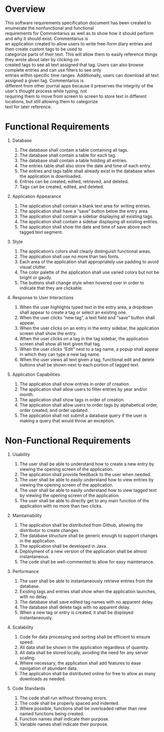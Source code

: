 # Overview

This software requirements specification document has been created to enumerate the nonfunctional and functional  
requirements for Commentarius as well as to show how it should perform and why it should exist. Commentarius is  
an application created to allow users to write free-form diary entries and then create custom tags to be used to   
categorize parts of their text. This will allow them to easily reference things they wrote about later by clicking on   
created tags to see all text assigned that tag. Users can also browse complete entries and can use filters to see only  
entries within specific time ranges. Additionally, users can download all text assigned a given tag. Commentarius is   
different from other journal apps because it preserves the integrity of the user's thought process while typing, not  
requiring them to move from screen to screen to store text in different locations, but still allowing them to categorize  
text for later reference.  

# Functional Requirements  

1. Database
    1. The database shall contain a table containing all tags.  
    2. The database shall contain a table for each tag.  
    3. The database shall contain a table holding all entries.  
    4. The entries table shall also store the date and time of each entry.  
    5. The entries and tags table shall already exist in the database when the application is downloaded.
    6. Entries can be created, edited, retrieved, and deleted.
    7. Tags can be created, edited, and deleted.

2. Application Appearance
    1. The application shall contain a blank text area for writing entries.  
    2. The application shall have a “save” button below the entry area.  
    3. The application shall contain a sidebar displaying all existing tags.  
    4. The application shall contain a sidebar displaying all existing entries.  
    5. The application shall show the date and time of save above each tagged text segment.

3. Style
    1. The application’s colors shall clearly distinguish functional areas.  
    2. The application shall use no more than two fonts. 
    3. Each area of the application shall appropriately use padding to avoid visual clutter.  
    4. The color palette of the application shall use varied colors but not be bright or gaudy.  
    5. The buttons shall change style when hovered over in order to indicate that they are clickable.  

4. Response to User Interactions
    1. When the user highlights typed text in the entry area, a dropdown shall appear to create a tag or select an existing one.  
    2. When the user clicks “new tag”, a text field and "save" button shall appear.   
    3. When the user clicks on an entry in the entry sidebar, the application screen shall show the entry.  
    4. When the user clicks on a tag in the tag sidebar, the application screen shall show all text given that tag.  
    5. When the user clicks “Edit” next to a tag name, a popup shall appear in which they can type a new tag name.
    6. When the user views all text given a tag, functional edit and delete buttons shall be shown next to each portion of tagged text.

5. Application Capabilities
    1. The application shall show entries in order of creation.  
    2. The application shall allow users to filter entries by year and/or month.  
    3. The application shall show tags in order of creation.  
    4. The application shall allow users to order tags by alphabetical order, order created, and order updated.  
    5. The application shall not submit a database query if the user is making a query that would throw an exception.


# Non-Functional Requirements  

1. Usability
    1. The user shall be able to understand how to create a new entry by viewing the opening screen of the application.
    2. The application shall provide feedback to the user when needed.
    3. The user shall be able to easily understand how to view entries by viewing the opening screen of the application.
    4. The user shall be able to easily understand how to view tagged text by viewing the opening screen of the application.
    5. The user shall be able to directly get to any main function of the application with no more than two clicks.   

2. Maintainability
    1. The application shall be distributed from Github, allowing the distributor to create changes.
    2. The database structure shall be generic enough to support changes in the application.
    3. The application shall be developed in Java.
    4. Deployment of a new version of the application shall be almost instantaneous.
    5. The code shall be well-commented to allow for easy maintenance.  

3. Performance
    1. The user shall be able to instantaneously retrieve entries from the database.
    2. Existing tags and entries shall show when the application launches, with no delay.
    3. The database shall save edited tag names with no apparent delay.
    4. The database shall delete tags with no apparent delay.
    5. When a new tag or entry is created, it shall be displayed instantaneously.  

4. Scalability
    1. Code for data processing and sorting shall be efficient to ensure speed.
    2. All data shall be shown in the application regardless of quantity.
    3. All data shall be stored locally, avoiding the need for any server scaling.
    4. Where necessary, the application shall add features to ease navigation of abundant data.
    5. The application shall be distributed online for free to allow as many downloads as needed.    

5. Code Standards
    1. The code shall run without throwing errors.
    2. The code shall be properly spaced and indented.
    3. Where possible, functions shall be overloaded rather than new named functions being created.
    4. Function names shall indicate their purpose.
    5. Variable names shall indicate their purpose.
